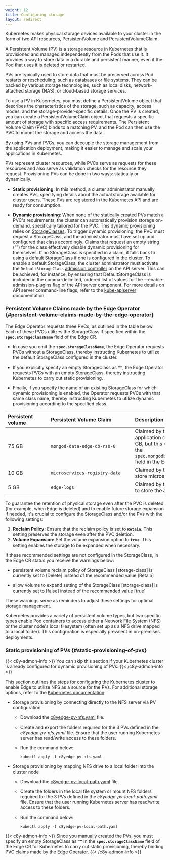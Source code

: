 ```yaml
---
weight: 12
title: Configuring storage
layout: redirect
---
```


Kubernetes makes physical storage devices available to your cluster in the form of two API resources, PersistentVolume and PersistentVolumeClaim.

A Persistent Volume (PV) is a storage resource in Kubernetes that is provisioned and managed independently from the Pods that use it. It provides a way to store data in a durable and persistent manner, even if the Pod that uses it is deleted or restarted.

PVs are typically used to store data that must be preserved across Pod restarts or rescheduling, such as databases or file systems. They can be backed by various storage technologies, such as local disks, network-attached storage (NAS), or cloud-based storage services.

To use a PV in Kubernetes, you must define a PersistentVolume object that describes the characteristics of the storage, such as capacity, access modes, and the storage-provider-specific details. Once the PV is created, you can create a PersistentVolumeClaim object that requests a specific amount of storage with specific access requirements. The Persistent Volume Claim (PVC) binds to a matching PV, and the Pod can then use the PVC to mount the storage and access the data.

By using PVs and PVCs, you can decouple the storage management from the application deployment, making it easier to manage and scale your applications in Kubernetes.

PVs represent cluster resources, while PVCs serve as requests for these resources and also serve as validation checks for the resource they request. Provisioning PVs can be done in two ways: statically or dynamically.

- **Static provisioning**: In this method, a cluster administrator manually creates PVs, specifying details about the actual storage available for cluster users. These PVs are registered in the Kubernetes API and are ready for consumption.

- **Dynamic provisioning**: When none of the statically created PVs match a PVC's requirements, the cluster can automatically provision storage on-demand, specifically tailored for the PVC. This dynamic provisioning relies on [StorageClasses](https://kubernetes.io/docs/concepts/storage/storage-classes/). To trigger dynamic provisioning, the PVC must request a StorageClass, and the administrator must have set up and configured that class accordingly. Claims that request an empty string (“”) for the class effectively disable dynamic provisioning for themselves. If no StorageClass is specified in a claim, it falls back to using a default StorageClass if one is configured in the cluster. To enable a default StorageClass, the cluster administrator must activate the `DefaultStorageClass` [admission controller](https://kubernetes.io/docs/reference/access-authn-authz/admission-controllers/#defaultstorageclass) on the API server. This can be achieved, for instance, by ensuring that DefaultStorageClass is included in the comma-delimited, ordered list of values for the --enable-admission-plugins flag of the API server component. For more details on API server command-line flags, refer to the [kube-apiserver](https://kubernetes.io/docs/reference/command-line-tools-reference/kube-apiserver/) documentation.

### Persistent Volume Claims made by the Edge Operator {#persistent-volume-claims-made-by-the-edge-operator}

The Edge Operator requests three PVCs, as outlined in the table below. Each of these PVCs utilizes the StorageClass if specified within the **`spec.storageClassName`** field of the Edge CR.

- In case you omit the **`spec.storageClassName`**, the Edge Operator requests PVCs without a StorageClass, thereby instructing Kubernetes to utilize the default StorageClass configured in the cluster.

- If you explicitly specify an empty StorageClass as **`""`**, the Edge Operator requests PVCs with an empty StorageClass, thereby instructing Kubernetes to carry out static provisioning.

- Finally, if you specify the name of an existing StorageClass for which dynamic provisioning is enabled, the Operator requests PVCs with that same class name, thereby instructing Kubernetes to utilize dynamic provisioning according to the specified class.

|<div style="width:120px">Persistent volume</div>|<div style="width:250px">Persistent Volume Claim</div>|Description
|:---|:---|:---
|75 GB|`mongod-data-edge-db-rs0-0`|Claimed by the MongoDB server to retain application data. The default size is 75 GB, but this value can be adjusted using the `spec.mongodb.resources.requests.storage` field in the Edge CR file.
|10 GB|`microservices-registry-data`|Claimed by the private docker registry to store microservice images.
|5 GB|`edge-logs`|Claimed by the Edge logging component to store the application and system logs.

To guarantee the retention of physical storage even after the PVC is deleted (for example, when Edge is deleted) and to enable future storage expansion if needed, it's crucial to configure the StorageClass and/or the PVs with the following settings:

1. **Reclaim Policy:** Ensure that the reclaim policy is set to **`Retain`**. This setting preserves the storage even after the PVC deletion.
2. **Volume Expansion:** Set the volume expansion option to **`true`**. This setting enables the storage to be expanded when necessary.

If these recommended settings are not configured in the StorageClass, in the Edge CR status you receive the warnings below:

- persistent volume reclaim policy of StorageClass [storage-class] is currently set to [Delete] instead of the recommended value [Retain]

- allow volume to expand setting of the StorageClass [storage-class] is currently set to [false] instead of the recommended value [true]

These warnings serve as reminders to adjust these settings for optimal storage management.

Kubernetes provides a variety of persistent volume types, but two specific types enable Pod containers to access either a Network File System (NFS) or the cluster node's local filesystem (often set up as a NFS drive mapped to a local folder). This configuration is especially prevalent in on-premises deployments.

### Static provisioning of PVs {#static-provisioning-of-pvs}

{{< c8y-admon-info >}}
You can skip this section if your Kubernetes cluster is already configured for dynamic provisioning of PVs.
{{< /c8y-admon-info >}}

This section outlines the steps for configuring the Kubernetes cluster to enable Edge to utilize NFS as a source for the PVs. For additional storage options, refer to the [Kubernetes documentation](https://kubernetes.io/docs/concepts/storage/persistent-volumes/).

- Storage provisioning by connecting directly to the NFS server via PV configuration

  - Download the [c8yedge-pv-nfs.yaml](/files/edge-k8s/c8yedge-pv-nfs.yaml) file.

  - Create and export the folders required for the 3 PVs defined in the *c8yedge-pv-nfs.yaml* file. Ensure that the user running Kubernetes server has read/write access to these folders.

  - Run the command below:
    ```shell
    kubectl apply -f c8yedge-pv-nfs.yaml
    ```

- Storage provisioning by mapping NFS drive to a local folder into the cluster node

  - Download the [c8yedge-pv-local-path.yaml](/files/edge-k8s/c8yedge-pv-local-path.yaml) file.

  - Create the folders in the local file system or mount NFS folders required for the 3 PVs defined in the *c8yedge-pv-local-path.yaml* file. Ensure that the user running Kubernetes server has read/write access to these folders.

  -  Run the command below:

     ```shell
     kubectl apply -f c8yedge-pv-local-path.yaml
     ```

{{< c8y-admon-info >}}
Since you manually created the PVs, you must specify an empty StorageClass as **`""`** in the **`spec.storageClassName`** field of the Edge CR for Kubernetes to carry out static provisioning, thereby binding PVC claims made by the Edge Operator.
{{< /c8y-admon-info >}}
